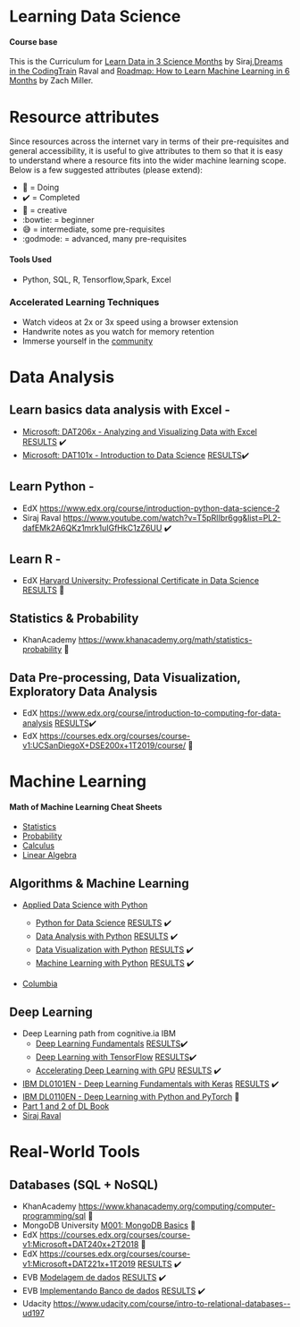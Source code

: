 

# Learning Data Science

#### Course base

This is the Curriculum for [Learn Data in 3 Science Months](https://youtu.be/9rDhY1P3YLA) by Siraj,[Dreams in the CodingTrain](https://github.com/CodingTrain/Machine-Learning)  Raval and [Roadmap: How to Learn Machine Learning in 6 Months](https://www.youtube.com/watch?v=MOdlp1d0PNA) by Zach Miller. 

# Resource attributes

Since resources across the internet vary in terms of their pre-requisites and general accessibility, it is useful to
give attributes to them so that it is easy to understand where a resource fits into the wider machine learning scope. Below is a few suggested attributes (please extend):
 
 - :blue_book: = Doing
 - :heavy_check_mark: = Completed
 - :rainbow: = creative
 - :bowtie: = beginner
 - :sweat_smile: = intermediate, some pre-requisites
 - :godmode: = advanced, many pre-requisites


#### Tools Used
- Python, SQL, R, Tensorflow,Spark, Excel

### Accelerated Learning Techniques
- Watch videos at 2x or 3x speed using a browser extension
- Handwrite notes as you watch for memory retention
- Immerse yourself in the [community](https://medium.com/@exastax/top-20-data-science-blogs-and-websites-for-data-scientists-d88b7d99740)

# Data Analysis

## Learn basics data analysis with Excel -
-  [Microsoft: DAT206x - Analyzing and Visualizing Data with Excel](https://courses.edx.org/courses/course-v1:Microsoft+DAT206x+1T2018a/course/) [RESULTS](https://github.com/helpthx/Data_Science/tree/master/EdX/Microsoft%20Courses/Microsoft:%20Professional%20Certificate%20in%20Excel%20Fundamentals/Microsoft:%20DAT206x%20-%20Analyzing%20and%20Visualizing%20Data%20with%20Excel) :heavy_check_mark:
- [Microsoft: DAT101x - Introduction to Data Science](https://courses.edx.org/courses/course-v1:Microsoft+DAT101x+1T2018a/course/) [RESULTS](https://github.com/helpthx/Data_Science/tree/master/EdX/Microsoft%20Courses/Microsoft:%20DAT101x%20-%20Introduction%20to%20Data%20Science):heavy_check_mark:

## Learn Python - 
- EdX https://www.edx.org/course/introduction-python-data-science-2 
- Siraj Raval https://www.youtube.com/watch?v=T5pRlIbr6gg&list=PL2-dafEMk2A6QKz1mrk1uIGfHkC1zZ6UU :heavy_check_mark:

## Learn R - 
- EdX [Harvard University: Professional Certificate in Data Science](https://www.edx.org/professional-certificate/harvardx-data-science) [RESULTS](https://github.com/helpthx/Data_Science/tree/master/EdX/Harvard%20University:%20Professional%20Certificate%20in%20Data%20Science) :blue_book:

## Statistics & Probability
- KhanAcademy https://www.khanacademy.org/math/statistics-probability :blue_book:

## Data Pre-processing, Data Visualization, Exploratory Data Analysis
- EdX https://www.edx.org/course/introduction-to-computing-for-data-analysis [RESULTS](https://github.com/helpthx/Data_Science/tree/master/EdX/GTx:%20CSE6040x:%20FA18%20-%20Computing%20for%20Data%20Analysis):heavy_check_mark:
- EdX https://courses.edx.org/courses/course-v1:UCSanDiegoX+DSE200x+1T2019/course/ :blue_book:

# Machine Learning

#### Math of Machine Learning Cheat Sheets
- [Statistics](http://web.mit.edu/~csvoss/Public/usabo/stats_handout.pdf)
- [Probability](https://static1.squarespace.com/static/54bf3241e4b0f0d81bf7ff36/t/55e9494fe4b011aed10e48e5/1441352015658/probability_cheatsheet.pdf)
- [Calculus](http://tutorial.math.lamar.edu/pdf/Calculus_Cheat_Sheet_All.pdf)
- [Linear Algebra](https://www.souravsengupta.com/cds2016/lectures/Savov_Notes.pdf)

## Algorithms & Machine Learning
- [Applied Data Science with Python](https://cognitiveclass.ai/learn/data-science-with-python/)  
	- [Python for Data Science](https://cognitiveclass.ai/courses/python-for-data-science/) [RESULTS](https://github.com/helpthx/Data_Science/blob/master/Cognitive_Class_IBM/Applied_Data_Science_with_Python/Cognitiveclass%20PY0101EN%20Certificate%20_%20Cognitive%20Class.pdf) :heavy_check_mark:
	- [Data Analysis with Python](https://cognitiveclass.ai/courses/data-analysis-python/) [RESULTS](https://github.com/helpthx/Data_Science/blob/master/Cognitive_Class_IBM/Applied_Data_Science_with_Python/CognitiveClass%20DA0101EN%20Certificate%20_%20Cognitive%20Class.pdf) :heavy_check_mark:
	- [Data Visualization with Python](https://cognitiveclass.ai/courses/data-visualization-with-python/) [RESULTS](https://github.com/helpthx/Data_Science/blob/master/Cognitive_Class_IBM/Applied_Data_Science_with_Python/Cognitive%20Class%20DV0101EN%20Certificate%20_%20Cognitive%20Class.pdf) :heavy_check_mark:
	- [Machine Learning with Python](https://cognitiveclass.ai/courses/machine-learning-with-python/) [RESULTS](https://github.com/helpthx/Data_Science/blob/master/Cognitive_Class_IBM/Applied_Data_Science_with_Python/Cognitive%20Class%20ML0101ENv3%20Certificate%20_%20Cognitive%20Class.pdf) :heavy_check_mark:
	 
- [Columbia](https://courses.edx.org/courses/course-v1:ColumbiaX+DS102X+2T2018/course/)

## Deep Learning
- Deep Learning path from cognitive.ia IBM
	-  [Deep Learning Fundamentals](https://cognitiveclass.ai/courses/introduction-deep-learning/) [RESULTS](https://github.com/helpthx/Data_Science/blob/master/Cognitive_Class_IBM/Deep_Learning/DeepLearning.TV%20ML0115EN%20Certificate%20_%20Cognitive%20Class.pdf):heavy_check_mark:
	- [Deep Learning with TensorFlow](https://cognitiveclass.ai/courses/deep-learning-tensorflow/) [RESULTS](https://github.com/helpthx/Data_Science/blob/master/Cognitive_Class_IBM/Deep_Learning/CognitiveClass%20ML0120ENv2%20Certificate%20_%20Cognitive%20Class.pdf):heavy_check_mark:
	-  [Accelerating Deep Learning with GPU](https://cognitiveclass.ai/courses/accelerating-deep-learning-gpu/) [RESULTS](https://github.com/helpthx/Data_Science/blob/master/Cognitive_Class_IBM/Deep_Learning/CognitiveClass%20ML0122ENv1%20Certificate%20_%20Cognitive%20Class.pdf) :heavy_check_mark:
- [IBM DL0101EN - Deep Learning Fundamentals with Keras](https://www.edx.org/course/deep-learning-fundamentals-with-keras)  [RESULTS](https://github.com/helpthx/Data_Science/blob/master/EdX/IBM%20DL0101EN%20-%20Deep%20Learning%20Fundamentals%20with%20Keras/final_progress.png) :heavy_check_mark:
-  [IBM DL0110EN - Deep Learning with Python and PyTorch](https://www.edx.org/course/deep-learning-with-python-and-pytorch)  :blue_book:
- [Part 1 and 2 of DL Book](https://www.deeplearningbook.org/) 
- [Siraj Raval](https://www.youtube.com/watch?v=vOppzHpvTiQ&list=PL2-dafEMk2A7YdKv4XfKpfbTH5z6rEEj3)

# Real-World Tools

## Databases (SQL + NoSQL) 
- KhanAcademy https://www.khanacademy.org/computing/computer-programming/sql :blue_book:
- MongoDB University [M001: MongoDB Basics](https://university.mongodb.com/mercury/M001/2019_January_2/overview) :blue_book:
- EdX https://courses.edx.org/courses/course-v1:Microsoft+DAT240x+2T2018 :blue_book:
- EdX https://courses.edx.org/courses/course-v1:Microsoft+DAT221x+1T2019 [RESULTS](https://github.com/helpthx/Data_Science/tree/master/EdX/Microsoft:%20DAT221x%20-%20Introduction%20to%20NoSQL%20Data%20Solutions) :heavy_check_mark:
- EVB [Modelagem de dados](https://www.ev.org.br/Cursos?fbclid=IwAR1ctGjJbtF_q_mI7aMcW7Yee0ym7v7Yo9XP31Dhse4KgfOc89IKpD2Eo10) [RESULTS](https://github.com/helpthx/Data_Science/tree/master/Escola_Virtual_Funda%C3%A7%C3%A3o_Bradesco/Modelagem%20de%20dados) :heavy_check_mark:
- EVB [Implementando Banco de dados](https://www.ev.org.br/Cursos?fbclid=IwAR1ctGjJbtF_q_mI7aMcW7Yee0ym7v7Yo9XP31Dhse4KgfOc89IKpD2Eo10) [RESULTS](https://github.com/helpthx/Data_Science/tree/master/Escola_Virtual_Funda%C3%A7%C3%A3o_Bradesco/Implementando%20banco%20de%20dados) :heavy_check_mark:
- Udacity https://www.udacity.com/course/intro-to-relational-databases--ud197 
